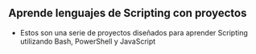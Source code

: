 ## Aprende lenguajes de Scripting con proyectos
- Estos son una serie de proyectos diseñados para aprender Scripting utilizando Bash, PowerShell y JavaScript
